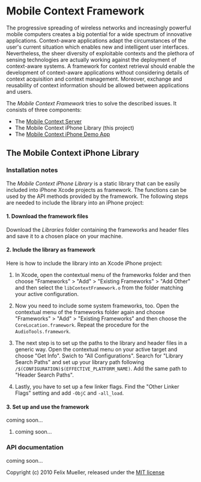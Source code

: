 Mobile Context Framework
========================

The progressive spreading of wireless networks and increasingly powerful mobile computers creates a big potential for a wide spectrum of innovative applications. Context-aware applications adapt the circumstances of the user's current situation which enables new and intelligent user interfaces. Nevertheless, the sheer diversity of exploitable contexts and the plethora of sensing technologies are actually working against the deployment of context-aware systems. A framework for context retrieval should enable the development of context-aware applications without considering details of context acquisition and context management. Moreover, exchange and reusability of context information should be allowed between applications and users.

The *Mobile Context Framework* tries to solve the described issues. It consists of three components:

* The [Mobile Context Server](http://github.com/flxmllr/mobile-context-server/)
* The Mobile Context iPhone Library (this project)
* The [Mobile Context iPhone Demo App](http://github.com/flxmllr/mobile-context-iphone-demo/)

The Mobile Context iPhone Library
---------------------------------

### Installation notes ###

The *Mobile Context iPhone Library* is a static library that can be easily included into iPhone Xcode projects as framework. The functions can be used by the API methods provided by the framework. The following steps are needed to include the library into an iPhone project:

#### 1. Download the framework files ####

Download the *Libraries* folder containing the frameworks and header files and save it to a chosen place on your machine.

#### 2. Include the library as framework ####

Here is how to include the library into an Xcode iPhone project:

1. In Xcode, open the contextual menu of the frameworks folder and then choose "Frameworks" > "Add" > "Existing Frameworks" > "Add Other" and then select the `libContextFramework.o` from the folder matching your active configuration.

2. Now you need to include some system frameworks, too. Open the contextual menu of the frameworks folder again and choose "Frameworks" > "Add" > "Existing Frameworks" and then choose the `CoreLocation.framework`. Repeat the procedure for the `AudioTools.framework`.

3. The next step is to set up the paths to the library and header files in a generic way. Open the contextual menu on your active target and choose "Get Info". Swich to "All Configurations". Search for "Library Search Paths" and set up your library path following `/$(CONFIGURATION)$(EFFECTIVE_PLATFORM_NAME)`. Add the same path to "Header Search Paths".

4. Lastly, you have to set up a few linker flags. Find the "Other Linker Flags" setting and add `-ObjC` and `-all_load`.

#### 3. Set up and use the framework ####

coming soon...

1. coming soon...


### API documentation ###

coming soon...



Copyright (c) 2010 Felix Mueller, released under the [MIT license](http://github.com/flxmllr/mobile-context-iphone-lib/blob/master/MIT-LICENSE)
